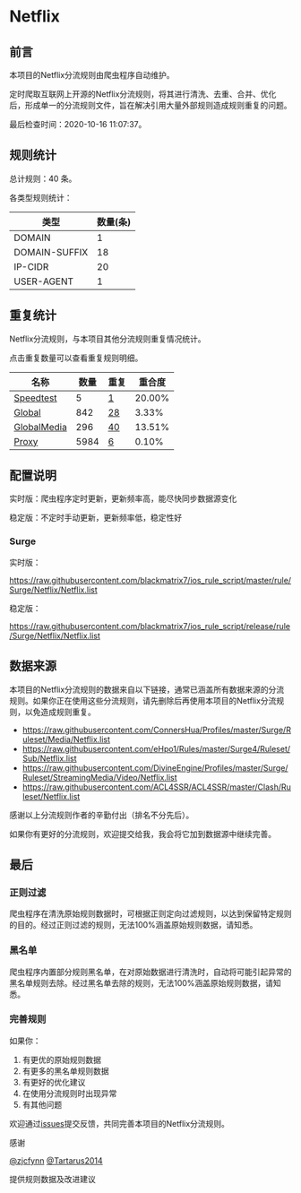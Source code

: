 # Netflix

## 前言

本项目的Netflix分流规则由爬虫程序自动维护。

定时爬取互联网上开源的Netflix分流规则，将其进行清洗、去重、合并、优化后，形成单一的分流规则文件，旨在解决引用大量外部规则造成规则重复的问题。


最后检查时间：2020-10-16 11:07:37。

## 规则统计

总计规则：40 条。

各类型规则统计：

| 类型 | 数量(条) |
| ---- | ---- |
| DOMAIN | 1 |
| DOMAIN-SUFFIX | 18 |
| IP-CIDR | 20 |
| USER-AGENT | 1 |
## 重复统计

Netflix分流规则，与本项目其他分流规则重复情况统计。

点击重复数量可以查看重复规则明细。

| 名称 | 数量 | 重复 | 重合度 |
| ---- | ---- | ---- | ------ |
|  [Speedtest](https://github.com/blackmatrix7/ios_rule_script/tree/master/rule/Surge/Speedtest)    | 5   | [1](https://github.com/blackmatrix7/ios_rule_script/tree/master/rule/Repeat/Netflix/Speedtest.list)   |   20.00%  |
|  [Global](https://github.com/blackmatrix7/ios_rule_script/tree/master/rule/Surge/Global)    | 842   | [28](https://github.com/blackmatrix7/ios_rule_script/tree/master/rule/Repeat/Netflix/Global.list)   |   3.33%  |
|  [GlobalMedia](https://github.com/blackmatrix7/ios_rule_script/tree/master/rule/Surge/GlobalMedia)    | 296   | [40](https://github.com/blackmatrix7/ios_rule_script/tree/master/rule/Repeat/Netflix/GlobalMedia.list)   |   13.51%  |
|  [Proxy](https://github.com/blackmatrix7/ios_rule_script/tree/master/rule/Surge/Proxy)    | 5984   | [6](https://github.com/blackmatrix7/ios_rule_script/tree/master/rule/Repeat/Netflix/Proxy.list)   |   0.10%  |
## 配置说明

实时版：爬虫程序定时更新，更新频率高，能尽快同步数据源变化

稳定版：不定时手动更新，更新频率低，稳定性好

### Surge 
实时版：

https://raw.githubusercontent.com/blackmatrix7/ios_rule_script/master/rule/Surge/Netflix/Netflix.list

稳定版：

https://raw.githubusercontent.com/blackmatrix7/ios_rule_script/release/rule/Surge/Netflix/Netflix.list

## 数据来源

本项目的Netflix分流规则的数据来自以下链接，通常已涵盖所有数据来源的分流规则。如果你正在使用这些分流规则，请先删除后再使用本项目的Netflix分流规则，以免造成规则重复。

- https://raw.githubusercontent.com/ConnersHua/Profiles/master/Surge/Ruleset/Media/Netflix.list
- https://raw.githubusercontent.com/eHpo1/Rules/master/Surge4/Ruleset/Sub/Netflix.list
- https://raw.githubusercontent.com/DivineEngine/Profiles/master/Surge/Ruleset/StreamingMedia/Video/Netflix.list
- https://raw.githubusercontent.com/ACL4SSR/ACL4SSR/master/Clash/Ruleset/Netflix.list


感谢以上分流规则作者的辛勤付出（排名不分先后）。

如果你有更好的分流规则，欢迎提交给我，我会将它加到数据源中继续完善。

## 最后

### 正则过滤

爬虫程序在清洗原始规则数据时，可根据正则定向过滤规则，以达到保留特定规则的目的。经过正则过滤的规则，无法100%涵盖原始规则数据，请知悉。

### 黑名单

爬虫程序内置部分规则黑名单，在对原始数据进行清洗时，自动将可能引起异常的黑名单规则去除。经过黑名单去除的规则，无法100%涵盖原始规则数据，请知悉。

### 完善规则

如果你：

1. 有更优的原始规则数据
2. 有更多的黑名单规则数据
3. 有更好的优化建议
4. 在使用分流规则时出现异常
5. 有其他问题

欢迎通过[issues](https://github.com/blackmatrix7/ios_rule_script/issues/new)提交反馈，共同完善本项目的Netflix分流规则。

感谢

[@zjcfynn](https://github.com/zjcfynn) [@Tartarus2014](https://github.com/Tartarus2014)

提供规则数据及改进建议